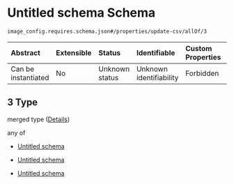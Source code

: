 # Untitled schema Schema

```txt
image_config.requires.schema.json#/properties/update-csv/allOf/3
```



| Abstract            | Extensible | Status         | Identifiable            | Custom Properties | Additional Properties | Access Restrictions | Defined In                                                                                              |
| :------------------ | :--------- | :------------- | :---------------------- | :---------------- | :-------------------- | :------------------ | :------------------------------------------------------------------------------------------------------ |
| Can be instantiated | No         | Unknown status | Unknown identifiability | Forbidden         | Allowed               | none                | [image\_config.requires.schema.json\*](../out/image_config.requires.schema.json "open original schema") |

## 3 Type

merged type ([Details](image_config-1-properties-update-csv-allof-3.md))

any of

*   [Untitled schema](image_config-1-properties-update-csv-allof-3-anyof-0.md "check type definition")

*   [Untitled schema](image_config-1-properties-update-csv-allof-3-anyof-1.md "check type definition")

*   [Untitled schema](image_config-1-properties-update-csv-allof-3-anyof-2.md "check type definition")
